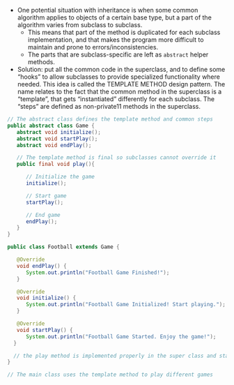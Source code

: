 - One potential situation with inheritance is when some common algorithm applies to objects of a certain base type, but a part of the algorithm varies from subclass to subclass.
	- This means that part of the method is duplicated for each subclass implementation, and that makes the program more difficult to maintain and prone to errors/inconsistencies. 
	- The parts that are subclass-specific are left as `abstract` helper methods. 
- Solution: put all the common code in the superclass, and to define some “hooks” to allow subclasses to provide specialized functionality where needed. This idea is called the TEMPLATE METHOD design pattern. The name relates to the fact that the common method in the superclass is a “template”, that gets “instantiated” differently for each subclass. The “steps” are defined as non-private11 methods in the superclass.

```java
// The abstract class defines the template method and common steps
public abstract class Game {
   abstract void initialize();
   abstract void startPlay();
   abstract void endPlay();

   // The template method is final so subclasses cannot override it
   public final void play(){

      // Initialize the game
      initialize();

      // Start game
      startPlay();

      // End game
      endPlay();
   }
}

public class Football extends Game {

   @Override
   void endPlay() {
      System.out.println("Football Game Finished!");
   }

   @Override
   void initialize() {
      System.out.println("Football Game Initialized! Start playing.");
   }

   @Override
   void startPlay() {
      System.out.println("Football Game Started. Enjoy the game!");
  }

  // the play method is implemented properly in the super class and stays the same. 
}

// The main class uses the template method to play different games
```
